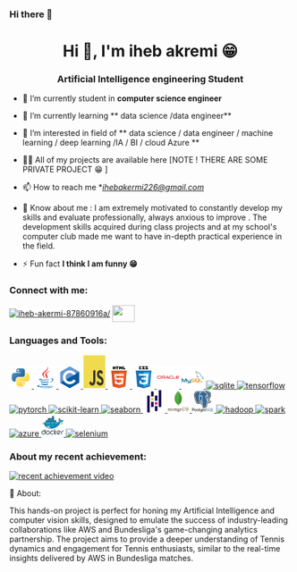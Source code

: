 ### Hi there 👋

<h1 align="center">Hi 👋, I'm iheb akremi 😁</h1>
<h3 align="center"> Artificial Intelligence engineering    Student</h3>


- 🔭 I’m currently student in **computer science engineer**

- 🌱 I’m currently learning ** data science /data engineer**

- 👯 I’m interested in field of   ** data science / data engineer / machine learning / deep learning /IA / BI  / cloud Azure  **

- 👨‍💻 All of my projects are available here [NOTE ! THERE ARE SOME PRIVATE PROJECT 😁 ]

- 📫 How to reach me **ihebakermi226@gmail.com*


- 📄 Know about me : I am extremely motivated to constantly develop my skills and evaluate professionally, always anxious to improve  . The development skills acquired during class projects and at my school's computer club made me want to have in-depth practical experience in the field.

- ⚡ Fun fact **I think I am funny 😁**

<h3 align="left">Connect with me:</h3>
<p align="left">
<p align="left">



  

<a href="https://linkedin.com/in/ihebakermi10/" target="blank"><img align="center" src="https://raw.githubusercontent.com/rahuldkjain/github-profile-readme-generator/master/src/images/icons/Social/linked-in-alt.svg" alt="iheb-akermi-87860916a/" height="30" width="40" /></a>
<a href="https://huggingface.co/ihebaker10" target="blank">
  <img align="center" src="https://github.com/ihebakermi10/ihebakermi10/assets/90511874/133e86d1-07a8-4503-82f9-91b992a0ad3c" height="30" width="40" />
</a>
</p>
</p>

<h3 align="left">Languages and Tools:</h3>

<p align="left">
  
  <a href="https://www.python.org" target="_blank" rel="noreferrer"> <img src="https://raw.githubusercontent.com/devicons/devicon/master/icons/python/python-original.svg" alt="python" width="40" height="40"/> </a>
  <a href="https://www.java.com" target="_blank" rel="noreferrer"> <img src="https://raw.githubusercontent.com/devicons/devicon/master/icons/java/java-original.svg" alt="java" width="40" height="40"/> </a>
  <a href="https://www.cprogramming.com/" target="_blank" rel="noreferrer"> <img src="https://raw.githubusercontent.com/devicons/devicon/master/icons/c/c-original.svg" alt="c" width="40" height="40"/> </a>
  <a href="https://developer.mozilla.org/en-US/docs/Web/JavaScript" target="_blank" rel="noreferrer"> <img src="https://raw.githubusercontent.com/devicons/devicon/master/icons/javascript/javascript-original.svg" alt="javascript" width="40" height="60"/> </a>
  <a href="https://www.w3.org/html/" target="_blank" rel="noreferrer"> <img src="https://raw.githubusercontent.com/devicons/devicon/master/icons/html5/html5-original-wordmark.svg" alt="html5" width="40" height="40"/> </a>
  <a href="https://www.w3schools.com/css/" target="_blank" rel="noreferrer"> <img src="https://raw.githubusercontent.com/devicons/devicon/master/icons/css3/css3-original-wordmark.svg" alt="css3" width="40" height="40"/> </a>
  <a href="https://www.oracle.com/" target="_blank" rel="noreferrer"> <img src="https://raw.githubusercontent.com/devicons/devicon/master/icons/oracle/oracle-original.svg" alt="oracle" width="40" height="40"/> </a>
  <a href="https://www.mysql.com/" target="_blank" rel="noreferrer"> <img src="https://raw.githubusercontent.com/devicons/devicon/master/icons/mysql/mysql-original-wordmark.svg" alt="mysql" width="40" height="40"/> </a>
  <a href="https://www.sqlite.org/" target="_blank" rel="noreferrer"> <img src="https://www.vectorlogo.zone/logos/sqlite/sqlite-icon.svg" alt="sqlite" width="40" height="40"/> </a>
  <a href="https://www.tensorflow.org" target="_blank" rel="noreferrer"> <img src="https://www.vectorlogo.zone/logos/tensorflow/tensorflow-icon.svg" alt="tensorflow" width="40" height="40"/> </a>
  <a href="https://pytorch.org/" target="_blank" rel="noreferrer"> <img src="https://www.vectorlogo.zone/logos/pytorch/pytorch-icon.svg" alt="pytorch" width="40" height="40"/> </a>
  <a href="https://scikit-learn.org/" target="_blank" rel="noreferrer"> <img src="https://upload.wikimedia.org/wikipedia/commons/0/05/Scikit_learn_logo_small.svg" alt="scikit-learn" width="40" height="40"/> </a>
  <a href="https://seaborn.pydata.org/" target="_blank" rel="noreferrer"> <img src="https://seaborn.pydata.org/_static/logo-wide-lightbg.svg" alt="seaborn" width="40" height="40"/> </a>
  <a href="https://pandas.pydata.org/" target="_blank" rel="noreferrer"> <img src="https://raw.githubusercontent.com/devicons/devicon/2ae2a900d2f041da66e950e4d48052658d850630/icons/pandas/pandas-original.svg" alt="pandas" width="40" height="40"/> </a>
  <a href="https://www.mongodb.com/" target="_blank" rel="noreferrer"> <img src="https://raw.githubusercontent.com/devicons/devicon/master/icons/mongodb/mongodb-original-wordmark.svg" alt="mongodb" width="40" height="40"/> </a>
  <a href="https://www.postgresql.org" target="_blank" rel="noreferrer"> <img src="https://raw.githubusercontent.com/devicons/devicon/master/icons/postgresql/postgresql-original-wordmark.svg" alt="postgresql" width="40" height="40"/> </a>
  <a href="https://hadoop.apache.org/" target="_blank" rel="noreferrer"> <img src="https://www.vectorlogo.zone/logos/apache_hadoop/apache_hadoop-icon.svg" alt="hadoop" width="40" height="40"/> </a>
  <a href="https://spark.apache.org/" target="_blank" rel="noreferrer"> <img src="https://www.vectorlogo.zone/logos/apache_spark/apache_spark-icon.svg" alt="spark" width="40" height="40"/> </a>
  <a href="https://azure.microsoft.com/en-in/" target="_blank" rel="noreferrer"> <img src="https://www.vectorlogo.zone/logos/microsoft_azure/microsoft_azure-icon.svg" alt="azure" width="40" height="40"/> </a>
  <a href="https://www.docker.com/" target="_blank" rel="noreferrer"> <img src="https://raw.githubusercontent.com/devicons/devicon/master/icons/docker/docker-original-wordmark.svg" alt="docker" width="40" height="40"/> </a>
  <a href="https://www.selenium.dev" target="_blank" rel="noreferrer"> <img src="https://raw.githubusercontent.com/detain/svg-logos/780f25886640cef088af994181646db2f6b1a3f8/svg/selenium-logo.svg" alt="selenium" width="40" height="40"/> </a>

</p>

<p align="left">
<h3 align="left">About my recent achievement:</h3>



<a href="https://github.com/ihebakermi10/ihebakermi10/assets/90511874/f7e79530-cb0f-4cac-a28e-252fab132462" target="_blank" rel="noreferrer"> <img src="https://github.com/ihebakermi10/ihebakermi10/assets/90511874/f7e79530-cb0f-4cac-a28e-252fab132462" alt="recent achievement video" width="500" height="300"/> </a>


</p>
🌟 About:

This hands-on project is perfect for honing my Artificial Intelligence and computer vision skills, designed to emulate the success of industry-leading collaborations like AWS and Bundesliga's game-changing analytics partnership. The project aims to provide a deeper understanding of Tennis dynamics and engagement for Tennis enthusiasts, similar to the real-time insights delivered by AWS in Bundesliga matches.
